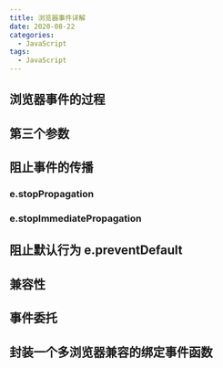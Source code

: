 ```yaml
---
title: 浏览器事件详解
date: 2020-08-22
categories:
  - JavaScript
tags:
  - JavaScript
---
```


## 浏览器事件的过程

## 第三个参数

## 阻止事件的传播
### e.stopPropagation
### e.stopImmediatePropagation

## 阻止默认行为 e.preventDefault


## 兼容性

## 事件委托

## 封装⼀个多浏览器兼容的绑定事件函数
